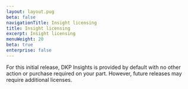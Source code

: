 ```yaml
---
layout: layout.pug
beta: false
navigationTitle: Insight licensing
title: Insight licensing
excerpt: Insight licensing
menuWeight: 20
beta: true
enterprise: false
---
```


For this initial release, DKP Insights is provided by default with no other action or purchase required on your part. However, future releases may require additional licenses.
